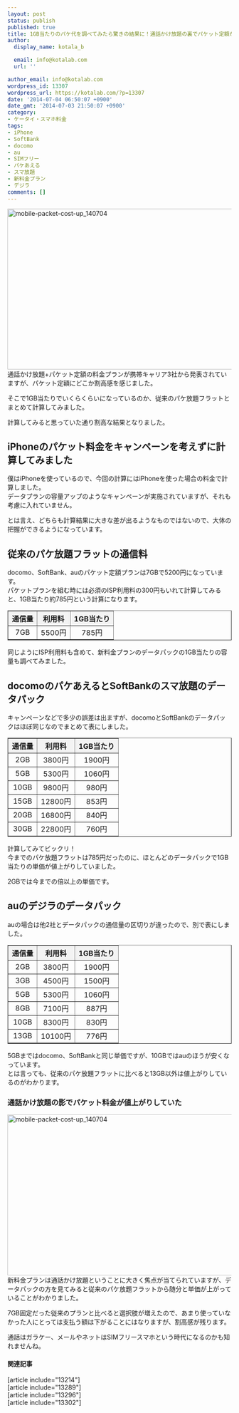 ```yaml
---
layout: post
status: publish
published: true
title: 1GB当たりのパケ代を調べてみたら驚きの結果に！通話かけ放題の裏でパケット定額が値上がりしていた！
author:
  display_name: kotala_b

  email: info@kotalab.com
  url: ''

author_email: info@kotalab.com
wordpress_id: 13307
wordpress_url: https://kotalab.com/?p=13307
date: '2014-07-04 06:50:07 +0900'
date_gmt: '2014-07-03 21:50:07 +0900'
category:
- ケータイ・スマホ料金
tags:
- iPhone
- SoftBank
- docomo
- au
- SIMフリー
- パケあえる
- スマ放題
- 新料金プラン
- デジラ
comments: []
---
```

<p><img src="https://kotalab.com/wp-content/uploads/mobile-packet-cost-up_140704-546x361.jpg" alt="mobile-packet-cost-up_140704" width="546" height="361" class="alignnone size-large wp-image-13311" /><br />
通話かけ放題+パケット定額の料金プランが携帯キャリア3社から発表されていますが、パケット定額にどこか割高感を感じました。</p>
<p>そこで1GB当たりでいくらくらいになっているのか、従来のパケ放題フラットとまとめて計算してみました。</p>
<p>計算してみると思っていた通り割高な結果となりました。<br />
</p>
<!--more-->
<h2>iPhoneのパケット料金をキャンペーンを考えずに計算してみました</h2>
<p>僕はiPhoneを使っているので、今回の計算にはiPhoneを使った場合の料金で計算しました。<br />
データプランの容量アップのようなキャンペーンが実施されていますが、それも考慮に入れていません。</p>
<p>とは言え、どちらも計算結果に大きな差が出るようなものではないので、大体の把握ができるようになっています。</p>
<h2>従来のパケ放題フラットの通信料</h2>
<p>docomo、SoftBank、auのパケット定額プランは7GBで5200円になっています。<br />
パケットプランを組む時には必須のISP利用料の300円もいれて計算してみると、1GB当たり約785円という計算になります。</p>
<table border="1" width="100%" align="center">
<tbody>
<tr bgcolor="#f3f3f3" align="center">
<th>通信量</th>
<th>利用料</th>
<th>1GB当たり</th>
</tr>
<tr align="center">
<td>7GB</td>
<td>5500円</td>
<td>785円</td>
</tr>
</tbody>
</table>
<p>同じようにISP利用料も含めて、新料金プランのデータパックの1GB当たりの容量も調べてみました。</p>
<h2>docomoのパケあえるとSoftBankのスマ放題のデータパック</h2>
<p>キャンペーンなどで多少の誤差は出ますが、docomoとSoftBankのデータパックはほぼ同じなのでまとめて表にしました。</p>
<table border="1" width="100%" align="center">
<tbody>
<tr bgcolor="#f3f3f3" align="center">
<th>通信量</th>
<th>利用料</th>
<th>1GB当たり</th>
</tr>
<tr align="center">
<td>2GB</td>
<td>3800円</td>
<td>1900円</td>
</tr>
<tr align="center">
<td>5GB</td>
<td>5300円</td>
<td>1060円</td>
</tr>
<tr align="center">
<td>10GB</td>
<td>9800円</td>
<td>980円</td>
</tr>
<tr align="center">
<td>15GB</td>
<td>12800円</td>
<td>853円</td>
</tr>
<tr align="center">
<td>20GB</td>
<td>16800円</td>
<td>840円</td>
</tr>
<tr align="center">
<td>30GB</td>
<td>22800円</td>
<td>760円</td>
</tr>
</tbody>
</table>
<p>計算してみてビックリ！<br />
今までのパケ放題フラットは785円だったのに、<span class="b">ほとんどのデータパックで1GB当たりの単価が値上がり</span>していました。</p>
<p>2GBでは今までの倍以上の単価です。</p>
<h2>auのデジラのデータパック</h2>
<p>auの場合は他2社とデータパックの通信量の区切りが違ったので、別で表にしました。</p>
<table border="1" width="100%" align="center">
<tbody>
<tr bgcolor="#f3f3f3" align="center">
<th>通信量</th>
<th>利用料</th>
<th>1GB当たり</th>
</tr>
<tr align="center">
<td>2GB</td>
<td>3800円</td>
<td>1900円</td>
</tr>
<tr align="center">
<td>3GB</td>
<td>4500円</td>
<td>1500円</td>
</tr>
<tr align="center">
<td>5GB</td>
<td>5300円</td>
<td>1060円</td>
</tr>
<tr align="center">
<td>8GB</td>
<td>7100円</td>
<td>887円</td>
</tr>
<tr align="center">
<td>10GB</td>
<td>8300円</td>
<td>830円</td>
</tr>
<tr align="center">
<td>13GB</td>
<td>10100円</td>
<td>776円</td>
</tr>
</tbody>
</table>
<p>5GBまではdocomo、SoftBankと同じ単価ですが、10GBではauのほうが安くなっています。<br />
とは言っても、従来のパケ放題フラットに比べると13GB以外は値上がりしているのがわかります。</p>
<h3>通話かけ放題の影でパケット料金が値上がりしていた</h3>
<p><img src="https://kotalab.com/wp-content/uploads/mobile-packet-cost-up_140704-546x361.jpg" alt="mobile-packet-cost-up_140704" width="546" height="361" class="alignnone size-large wp-image-13311" /><br />
新料金プランは通話かけ放題ということに大きく焦点が当てられていますが、データパックの方を見てみると従来のパケ放題フラットから随分と単価が上がっていることがわかりました。</p>
<p>7GB固定だった従来のプランと比べると選択肢が増えたので、あまり使っていなかった人にとっては支払う額は下がることにはなりますが、割高感が残ります。</p>
<p>通話はガラケー、メールやネットはSIMフリースマホという時代になるのかも知れませんね。</p>
<h4 class="rel">関連記事</h4>
<p>[article include="13214"]<br />
[article include="13289"]<br />
[article include="13296"]<br />
[article include="13302"]</p>
